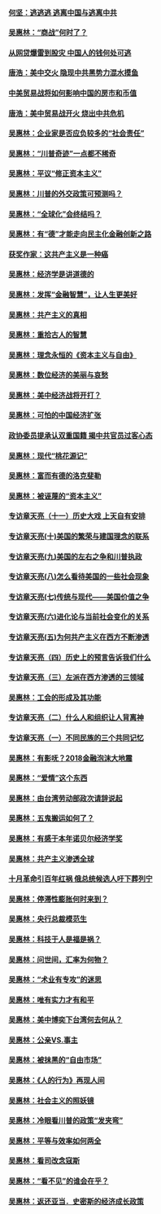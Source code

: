 #### [何坚：逃逃逃 逃离中国与逃离中共](../pages/nsc423/n10592891.md?t=10100032) 

#### [吴惠林：“商战”何时了？](../pages/nsc423/n10573558.md?t=10100032) 

#### [从网贷爆雷到股灾 中国人的钱何处可逃](../pages/nsc423/n10572800.md?t=10100032) 

#### [唐浩：美中交火 隐现中共黑势力混水摸鱼](../pages/nsc423/n10544040.md?t=10100032) 

#### [中美贸易战将如何影响中国的房市和币值](../pages/nsc423/n10543697.md?t=10100032) 

#### [唐浩：美中贸易战开火 烧出中共危机](../pages/nsc423/n10540126.md?t=10100032) 

#### [吴惠林：企业家是否应负较多的“社会责任”](../pages/nsc423/n10535022.md?t=10100032) 

#### [吴惠林：“川普奇迹”一点都不稀奇](../pages/nsc423/n10512808.md?t=10100032) 

#### [吴惠林：平议“修正资本主义”](../pages/nsc423/n10495724.md?t=10100032) 

#### [吴惠林：川普的外交政策可预测吗？](../pages/nsc423/n10462387.md?t=10100032) 

#### [吴惠林：“全球化”会终结吗？](../pages/nsc423/n10452838.md?t=10100032) 

#### [吴惠林：有“德”才能走向民主化金融创新之路](../pages/nsc423/n10432292.md?t=10100032) 

#### [获奖作家：这共产主义是一种癌](../pages/nsc423/n10431541.md?t=10100032) 

#### [吴惠林：经济学是讲道德的](../pages/nsc423/n10398014.md?t=10100032) 

#### [吴惠林：发挥“金融智慧”，让人生更美好](../pages/nsc423/n10375019.md?t=10100032) 

#### [吴惠林：共产主义的真相](../pages/nsc423/n10351394.md?t=10100032) 

#### [吴惠林：重拾古人的智慧](../pages/nsc423/n10337691.md?t=10100032) 

#### [吴惠林：理念永恒的《资本主义与自由》](../pages/nsc423/n10316274.md?t=10100032) 

#### [吴惠林：数位经济的美丽与哀愁](../pages/nsc423/n10292946.md?t=10100032) 

#### [吴惠林：美中经济战将开打？](../pages/nsc423/n10258825.md?t=10100032) 

#### [吴惠林：可怕的中国经济扩张](../pages/nsc423/n10219147.md?t=10100032) 

#### [政协委员提承认双重国籍 揭中共官员过客心态](../pages/nsc423/n10208809.md?t=10100032) 

#### [吴惠林：现代“桃花源记”](../pages/nsc423/n10185234.md?t=10100032) 

#### [吴惠林：富而有德的洛克斐勒](../pages/nsc423/n10142264.md?t=10100032) 

#### [吴惠林：被诬蔑的“资本主义”](../pages/nsc423/n10124816.md?t=10100032) 

#### [专访章天亮（十一）历史大戏 上天自有安排](../pages/nsc423/n10094905.md?t=10100032) 

#### [专访章天亮(十)美国的繁荣与建国理念的联系](../pages/nsc423/n10094899.md?t=10100032) 

#### [专访章天亮(九)美国的左右之争和川普执政](../pages/nsc423/n10094889.md?t=10100032) 

#### [专访章天亮(八)怎么看待美国的一些社会现象](../pages/nsc423/n10094857.md?t=10100032) 

#### [专访章天亮(七)传统与现代——美国价值之争](../pages/nsc423/n10093140.md?t=10100032) 

#### [专访章天亮(六)进化论与当前社会变化的关系](../pages/nsc423/n10092036.md?t=10100032) 

#### [专访章天亮(五)为何共产主义在西方不断渗透](../pages/nsc423/n10083620.md?t=10100032) 

#### [专访章天亮（四）历史上的预言告诉我们什么](../pages/nsc423/n10083606.md?t=10100032) 

#### [专访章天亮（三）左派在西方渗透的三领域](../pages/nsc423/n10081115.md?t=10100032) 

#### [吴惠林：工会的形成及其功能](../pages/nsc423/n10080633.md?t=10100032) 

#### [专访章天亮（二）什么人和组织让人背离神](../pages/nsc423/n10076637.md?t=10100032) 

#### [专访章天亮（一）不同民族的三个共同记忆](../pages/nsc423/n10074188.md?t=10100032) 

#### [吴惠林：有影呒？2018金融泡沫大地震](../pages/nsc423/n10040534.md?t=10100032) 

#### [吴惠林：“爱情”这个东西](../pages/nsc423/n10019423.md?t=10100032) 

#### [吴惠林：由台湾劳动部政次请辞说起](../pages/nsc423/n9979679.md?t=10100032) 

#### [吴惠林：五鬼搬运如何了？](../pages/nsc423/n9925338.md?t=10100032) 

#### [吴惠林：有感于本年诺贝尔经济学奖](../pages/nsc423/n9871883.md?t=10100032) 

#### [吴惠林：共产主义渗透全球](../pages/nsc423/n9812748.md?t=10100032) 

#### [十月革命引百年红祸 俄总统候选人吁下葬列宁](../pages/nsc423/n9810182.md?t=10100032) 

#### [吴惠林：停滞性膨胀何时来到？](../pages/nsc423/n9764136.md?t=10100032) 

#### [吴惠林：央行总裁模范生](../pages/nsc423/n9728134.md?t=10100032) 

#### [吴惠林：科技于人是福是祸？](../pages/nsc423/n9672982.md?t=10100032) 

#### [吴惠林：问世间，汇率为何物？](../pages/nsc423/n9621788.md?t=10100032) 

#### [吴惠林：“术业有专攻”的迷思](../pages/nsc423/n9580363.md?t=10100032) 

#### [吴惠林：唯有实力才有和平](../pages/nsc423/n9529599.md?t=10100032) 

#### [吴惠林：美中博奕下台湾何去何从？](../pages/nsc423/n9483598.md?t=10100032) 

#### [吴惠林：公亲VS.事主](../pages/nsc423/n9425637.md?t=10100032) 

#### [吴惠林：被抹黑的“自由市场”](../pages/nsc423/n9351545.md?t=10100032) 

#### [吴惠林：《人的行为》再现人间](../pages/nsc423/n9296339.md?t=10100032) 

#### [吴惠林：社会主义的照妖镜](../pages/nsc423/n9243460.md?t=10100032) 

#### [吴惠林：冷眼看川普的政策“发夹弯”](../pages/nsc423/n9120684.md?t=10100032) 

#### [吴惠林：平等与效率如何两全](../pages/nsc423/n9075430.md?t=10100032) 

#### [吴惠林：看司改念寇斯](../pages/nsc423/n9024915.md?t=10100032) 

#### [吴惠林：“看不见”的谁会在乎？](../pages/nsc423/n8977488.md?t=10100032) 

#### [吴惠林：返还亚当．史密斯的经济成长政策](../pages/nsc423/n8931896.md?t=10100032) 

